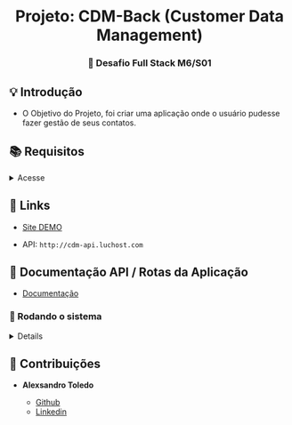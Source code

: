 <h1 align="center"> Projeto: CDM-Back (Customer Data Management) </h1>

<h3 align="center"> 
	🚀 Desafio Full Stack M6/S01
</h3>

## 💡 Introdução

- O Objetivo do Projeto, foi criar uma aplicação onde o usuário pudesse fazer gestão de seus contatos.

## 📚 Requisitos

<details>

<summary>Acesse</summary>

#### Cadastro de Usuário do sistema;

- Nome
- Email
- Telefone
- Data de registro (data em que o cliente foi registrado)

#### Cadastro de Contatos do Usuário;

- Nome
- Email
- Telefone

#### Tanto os clientes quanto os contatos devem ter as operações básicas de um CRUD;

#### Um cliente poderá ter mais de um contato vinculado a ele;

#### Um relatório (podendo ser em tela ou exportado em pdf) que mostre o cliente e seus contatos.

</details>

## 💫 Links

- [Site DEMO](https://cdm.luchost.com/)

- API: `http://cdm-api.luchost.com`

## 🚚 Documentação API / Rotas da Aplicação

- [Documentação](https://cdm-doc.luchost.com/)

### 🎲 Rodando o sistema

<Details>

## Clonar o repositório do Frontend

```bash
git clone https://github.com/toledomg/CDM-Front_Luchost.git
```

### 💾 Instale as dependências Frontend

```bash
yarn
```

### 💾 Rodar servidor Frontend

```bash
yarn dev
```

Abra em seu browser o endereço [http://localhost:5173](http://localhost:5173)

## Clonar o repositório do Backend

```bash
git clone https://github.com/toledomg/CDM-API_LucHost.git
```

### 💾 Instale as dependências Backend

```bash
yarn
```

### 💾 Variáveis de Ambiente

- Crie um arquivo .env com o comando abaixo e preencha os dados correspondentes;

```bash
cp .env.example .env
```

### 💾 Migrations

```bash
yarn typeorm migration:run -d src/data-source.ts
```

### 💾 Rodar servidor local Backend

```bash
yarn dev
```

Url API Local: `http://localhost:3000`

</Details>

## 🤝 Contribuições

- **Alexsandro Toledo**

  - [Github](https://github.com/toledomg)
  - [Linkedin](https://www.linkedin.com/in/toledomg/)
